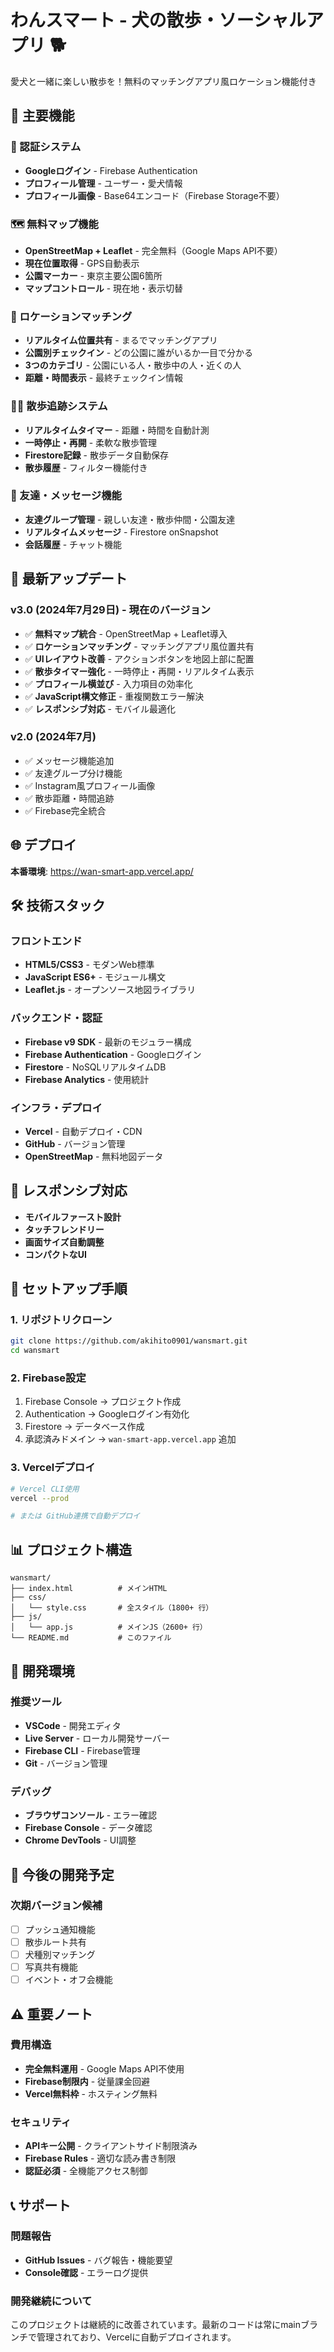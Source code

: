 # わんスマート - 犬の散歩・ソーシャルアプリ 🐕

愛犬と一緒に楽しい散歩を！無料のマッチングアプリ風ロケーション機能付き

## 🌟 主要機能

### 🔐 認証システム
- **Googleログイン** - Firebase Authentication
- **プロフィール管理** - ユーザー・愛犬情報
- **プロフィール画像** - Base64エンコード（Firebase Storage不要）

### 🗺️ 無料マップ機能
- **OpenStreetMap + Leaflet** - 完全無料（Google Maps API不要）
- **現在位置取得** - GPS自動表示
- **公園マーカー** - 東京主要公園6箇所
- **マップコントロール** - 現在地・表示切替

### 👥 ロケーションマッチング
- **リアルタイム位置共有** - まるでマッチングアプリ
- **公園別チェックイン** - どの公園に誰がいるか一目で分かる
- **3つのカテゴリ** - 公園にいる人・散歩中の人・近くの人
- **距離・時間表示** - 最終チェックイン情報

### 🚶‍♂️ 散歩追跡システム
- **リアルタイムタイマー** - 距離・時間を自動計測
- **一時停止・再開** - 柔軟な散歩管理
- **Firestore記録** - 散歩データ自動保存
- **散歩履歴** - フィルター機能付き

### 👫 友達・メッセージ機能
- **友達グループ管理** - 親しい友達・散歩仲間・公園友達
- **リアルタイムメッセージ** - Firestore onSnapshot
- **会話履歴** - チャット機能

## 🔄 最新アップデート

### v3.0 (2024年7月29日) - 現在のバージョン
- ✅ **無料マップ統合** - OpenStreetMap + Leaflet導入
- ✅ **ロケーションマッチング** - マッチングアプリ風位置共有
- ✅ **UIレイアウト改善** - アクションボタンを地図上部に配置
- ✅ **散歩タイマー強化** - 一時停止・再開・リアルタイム表示
- ✅ **プロフィール横並び** - 入力項目の効率化
- ✅ **JavaScript構文修正** - 重複関数エラー解決
- ✅ **レスポンシブ対応** - モバイル最適化

### v2.0 (2024年7月)
- ✅ メッセージ機能追加
- ✅ 友達グループ分け機能
- ✅ Instagram風プロフィール画像
- ✅ 散歩距離・時間追跡
- ✅ Firebase完全統合

## 🌐 デプロイ

**本番環境**: https://wan-smart-app.vercel.app/

## 🛠️ 技術スタック

### フロントエンド
- **HTML5/CSS3** - モダンWeb標準
- **JavaScript ES6+** - モジュール構文
- **Leaflet.js** - オープンソース地図ライブラリ

### バックエンド・認証
- **Firebase v9 SDK** - 最新のモジュラー構成
- **Firebase Authentication** - Googleログイン
- **Firestore** - NoSQLリアルタイムDB
- **Firebase Analytics** - 使用統計

### インフラ・デプロイ
- **Vercel** - 自動デプロイ・CDN
- **GitHub** - バージョン管理
- **OpenStreetMap** - 無料地図データ

## 📱 レスポンシブ対応

- **モバイルファースト設計**
- **タッチフレンドリー**
- **画面サイズ自動調整**
- **コンパクトなUI**

## 🚀 セットアップ手順

### 1. リポジトリクローン
```bash
git clone https://github.com/akihito0901/wansmart.git
cd wansmart
```

### 2. Firebase設定
1. Firebase Console → プロジェクト作成
2. Authentication → Googleログイン有効化
3. Firestore → データベース作成
4. 承認済みドメイン → `wan-smart-app.vercel.app` 追加

### 3. Vercelデプロイ
```bash
# Vercel CLI使用
vercel --prod

# または GitHub連携で自動デプロイ
```

## 📊 プロジェクト構造

```
wansmart/
├── index.html          # メインHTML
├── css/
│   └── style.css       # 全スタイル（1800+ 行）
├── js/
│   └── app.js          # メインJS（2600+ 行）
└── README.md           # このファイル
```

## 🔧 開発環境

### 推奨ツール
- **VSCode** - 開発エディタ
- **Live Server** - ローカル開発サーバー
- **Firebase CLI** - Firebase管理
- **Git** - バージョン管理

### デバッグ
- **ブラウザコンソール** - エラー確認
- **Firebase Console** - データ確認
- **Chrome DevTools** - UI調整

## 🎯 今後の開発予定

### 次期バージョン候補
- [ ] プッシュ通知機能
- [ ] 散歩ルート共有
- [ ] 犬種別マッチング
- [ ] 写真共有機能
- [ ] イベント・オフ会機能

## ⚠️ 重要ノート

### 費用構造
- **完全無料運用** - Google Maps API不使用
- **Firebase制限内** - 従量課金回避
- **Vercel無料枠** - ホスティング無料

### セキュリティ
- **APIキー公開** - クライアントサイド制限済み
- **Firebase Rules** - 適切な読み書き制限
- **認証必須** - 全機能アクセス制御

## 📞 サポート

### 問題報告
- **GitHub Issues** - バグ報告・機能要望
- **Console確認** - エラーログ提供

### 開発継続について
このプロジェクトは継続的に改善されています。最新のコードは常にmainブランチで管理されており、Vercelに自動デプロイされます。